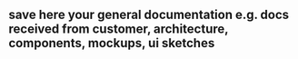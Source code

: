 ##  save here your general documentation e.g. docs received from customer, architecture, components, mockups, ui sketches